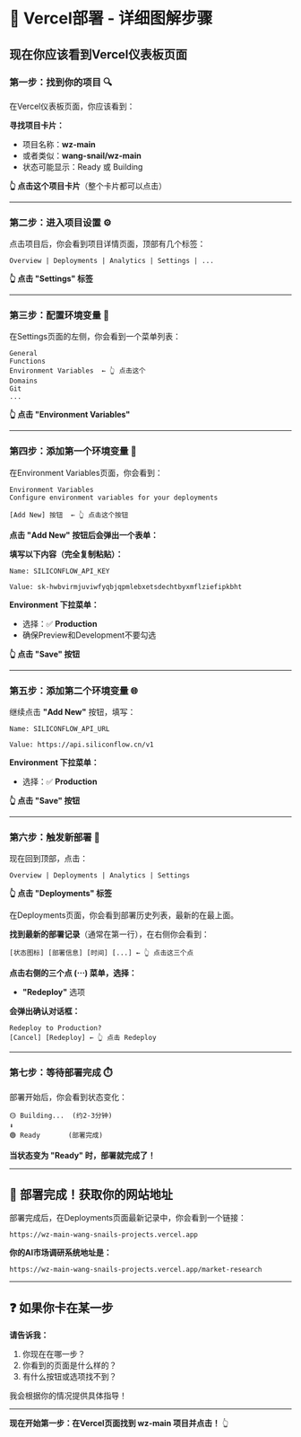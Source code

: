 # 🎯 Vercel部署 - 详细图解步骤

## 现在你应该看到Vercel仪表板页面

### 第一步：找到你的项目 🔍

在Vercel仪表板页面，你应该看到：

**寻找项目卡片：**
- 项目名称：**wz-main** 
- 或者类似：**wang-snail/wz-main**
- 状态可能显示：Ready 或 Building

**👆 点击这个项目卡片**（整个卡片都可以点击）

---

### 第二步：进入项目设置 ⚙️

点击项目后，你会看到项目详情页面，顶部有几个标签：

```
Overview | Deployments | Analytics | Settings | ...
```

**👆 点击 "Settings" 标签**

---

### 第三步：配置环境变量 📝

在Settings页面的左侧，你会看到一个菜单列表：

```
General
Functions  
Environment Variables  ← 👆 点击这个
Domains
Git
...
```

**👆 点击 "Environment Variables"**

---

### 第四步：添加第一个环境变量 🔑

在Environment Variables页面，你会看到：

```
Environment Variables
Configure environment variables for your deployments

[Add New] 按钮  ← 👆 点击这个按钮
```

**点击 "Add New" 按钮后会弹出一个表单：**

**填写以下内容（完全复制粘贴）：**

```
Name: SILICONFLOW_API_KEY
```

```
Value: sk-hwbvirmjuviwfyqbjqpmlebxetsdechtbyxmflziefipkbht
```

**Environment 下拉菜单：**
- 选择：✅ **Production**
- 确保Preview和Development不要勾选

**👆 点击 "Save" 按钮**

---

### 第五步：添加第二个环境变量 🌐

继续点击 **"Add New"** 按钮，填写：

```
Name: SILICONFLOW_API_URL
```

```
Value: https://api.siliconflow.cn/v1
```

**Environment 下拉菜单：**
- 选择：✅ **Production**

**👆 点击 "Save" 按钮**

---

### 第六步：触发新部署 🚀

现在回到顶部，点击：

```
Overview | Deployments | Analytics | Settings
```

**👆 点击 "Deployments" 标签**

在Deployments页面，你会看到部署历史列表，最新的在最上面。

**找到最新的部署记录**（通常在第一行），在右侧你会看到：

```
[状态图标] [部署信息] [时间] [...] ← 👆 点击这三个点
```

**点击右侧的三个点 (⋯) 菜单，选择：**
- **"Redeploy"** 选项

**会弹出确认对话框：**
```
Redeploy to Production?
[Cancel] [Redeploy] ← 👆 点击 Redeploy
```

---

### 第七步：等待部署完成 ⏱️

部署开始后，你会看到状态变化：

```
🟡 Building...  (约2-3分钟)
⬇️
🟢 Ready       (部署完成)
```

**当状态变为 "Ready" 时，部署就完成了！**

---

## 🎯 部署完成！获取你的网站地址

部署完成后，在Deployments页面最新记录中，你会看到一个链接：

```
https://wz-main-wang-snails-projects.vercel.app
```

**你的AI市场调研系统地址是：**
```
https://wz-main-wang-snails-projects.vercel.app/market-research
```

---

## ❓ 如果你卡在某一步

**请告诉我：**
1. 你现在在哪一步？
2. 你看到的页面是什么样的？
3. 有什么按钮或选项找不到？

我会根据你的情况提供具体指导！

---

**现在开始第一步：在Vercel页面找到 wz-main 项目并点击！** 👆